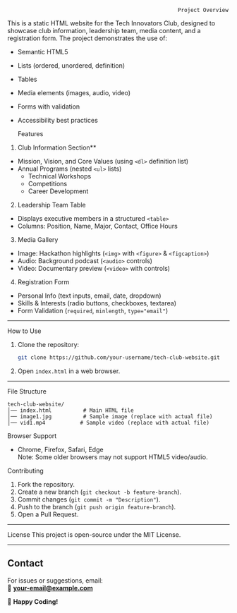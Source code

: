 
                                                          Project Overview
                                                          
This is a static HTML website for the Tech Innovators Club, designed to showcase club information, leadership team, media content, and a registration form. The project demonstrates the use of:
- Semantic HTML5
- Lists (ordered, unordered, definition)
- Tables
- Media elements (images, audio, video)
- Forms with validation
- Accessibility best practices
 
  Features
1. Club Information Section**
- Mission, Vision, and Core Values (using `<dl>` definition list)
- Annual Programs (nested `<ul>` lists)
  - Technical Workshops
  - Competitions
  - Career Development

2. Leadership Team Table
- Displays executive members in a structured `<table>`
- Columns: Position, Name, Major, Contact, Office Hours

3. Media Gallery
- Image: Hackathon highlights (`<img>` with `<figure>` & `<figcaption>`)
- Audio: Background podcast (`<audio>` controls)
- Video: Documentary preview (`<video>` with controls)

4. Registration Form
- Personal Info (text inputs, email, date, dropdown)
- Skills & Interests (radio buttons, checkboxes, textarea)
- Form Validation (`required`, `minlength`, `type="email"`)

---

How to Use
1. Clone the repository:
   ```bash
   git clone https://github.com/your-username/tech-club-website.git
   ```
2. Open `index.html` in a web browser.

---

  File Structure
```
tech-club-website/
│── index.html          # Main HTML file
│── image1.jpg          # Sample image (replace with actual file)
│── vid1.mp4           # Sample video (replace with actual file)
```

Browser Support
- Chrome, Firefox, Safari, Edge  
Note: Some older browsers may not support HTML5 video/audio.

Contributing
1. Fork the repository.  
2. Create a new branch (`git checkout -b feature-branch`).  
3. Commit changes (`git commit -m "Description"`).  
4. Push to the branch (`git push origin feature-branch`).  
5. Open a Pull Request.

---

License
This project is open-source under the MIT License.

---

## **Contact**
For issues or suggestions, email:  
📧 **your-email@example.com**  

🚀 **Happy Coding!**
